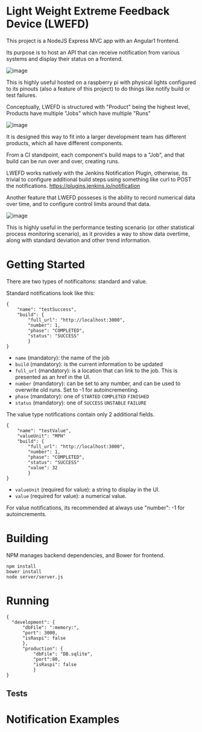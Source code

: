 
# Light Weight Extreme Feedback Device (LWEFD)

This project is a NodeJS Express MVC app with an Angular1 frontend. 

Its purpose is to host an API that can receive notification from 
various systems and display their status on a frontend. 

![image](https://user-images.githubusercontent.com/9774560/181585646-da15d5aa-6fca-40e1-b09a-82b3d4451229.png)

This is highly useful hosted on a raspberry pi with physical lights
configured to its pinouts (also a feature of this project) to do things
like notify build or test failures. 

Conceptually, LWEFD is structured with "Product" being the highest level, 
Products have multiple "Jobs" which have multiple "Runs" 

![image](https://user-images.githubusercontent.com/9774560/181585932-2869fdac-756d-4446-9315-8f5a4b0e21db.png)

It is designed this way to fit into a larger development team
has different products, which all have different components. 

From a CI standpoint, each component's build maps to a "Job", 
and that build can be run over and over, creating runs. 

LWEFD works natively with the Jenkins Notification Plugin, otherwise, its
trivial to configure additional build steps using something like curl to 
POST the notifications. https://plugins.jenkins.io/notification

Another feature that LWEFD posseses is the ability to record
numerical data over time, and to configure control limits around that data. 

![image](https://user-images.githubusercontent.com/9774560/181586826-0a1e8ca6-15a8-46fc-8f98-f824f0b7f4ff.png)

This is highly useful in the performance testing scenario (or other 
statistical process monitoring scenario), as it provides a way to show data
overtime, along with standard deviation and other trend information. 

# Getting Started

There are two types of notificaitons: standard and value. 

Standard notifications look like this: 

    {
        "name": "testSuccess",
        "build": {
            "full_url": "http://localhost:3000",
            "number": 1,
            "phase": "COMPLETED",
            "status": "SUCCESS"
            }
    }

- `name` (mandatory): the name of the job
- `build` (mandatory): is the current information to be updated
- `full_url` (mandatory): is a location that can link to the job. This is presented as an href in the UI.
- `number` (mandatory): can be set to any number, and can be used to overwrite old runs. Set to -1 for autoincrementing. 
- `phase` (mandatory): one of `STARTED` `COMPLETED` `FINISHED` 
- `status` (mandatory): one of `SUCCESS` `UNSTABLE` `FAILURE` 

The value type notifications contain only 2 additional fields.


    {
        "name": "testValue",
        "valueUnit": "MPH"
        "build": {
            "full_url": "http://localhost:3000",
            "number": 1,
            "phase": "COMPLETED",
            "status": "SUCCESS"
            "value": 32
            }
    }

- `valueUnit` (required for value): a string to display in the UI. 
- `value` (required for value): a numerical value. 

For value notifications, its recommended at always use "number": -1 for autoincrements. 


# Building

NPM manages backend dependencies, and Bower for frontend. 

    npm install
    bower install
    node server/server.js

# Running

    {
      "development": {
          "dbFile": ":memory:",
          "port": 3000,
          "isRaspi": false
          },
          "production": {
              "dbFile": "DB.sqlite",
              "port":80,
              "isRaspi": false
              }
    }

## Tests

# Notification Examples




